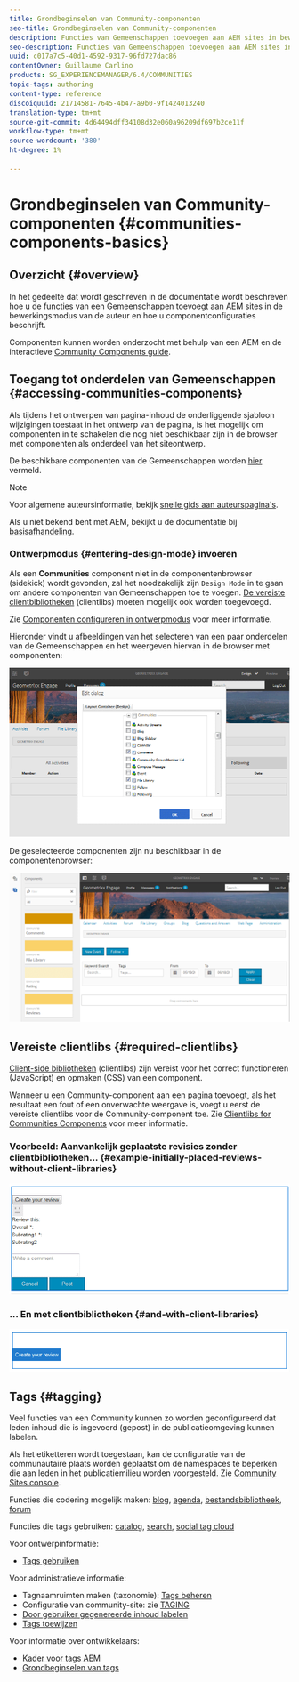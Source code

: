 ```yaml
---
title: Grondbeginselen van Community-componenten
seo-title: Grondbeginselen van Community-componenten
description: Functies van Gemeenschappen toevoegen aan AEM sites in bewerkingsmodus en componenten configureren
seo-description: Functies van Gemeenschappen toevoegen aan AEM sites in bewerkingsmodus en componenten configureren
uuid: c017a7c5-40d1-4592-9317-96fd727dac86
contentOwner: Guillaume Carlino
products: SG_EXPERIENCEMANAGER/6.4/COMMUNITIES
topic-tags: authoring
content-type: reference
discoiquuid: 21714581-7645-4b47-a9b0-9f1424013240
translation-type: tm+mt
source-git-commit: 4d64494dff34108d32e060a96209df697b2ce11f
workflow-type: tm+mt
source-wordcount: '380'
ht-degree: 1%

---
```



# Grondbeginselen van Community-componenten {#communities-components-basics}

## Overzicht {#overview}

In het gedeelte dat wordt geschreven in de documentatie wordt beschreven hoe u de functies van een Gemeenschappen toevoegt aan AEM sites in de bewerkingsmodus van de auteur en hoe u componentconfiguraties beschrijft.

Componenten kunnen worden onderzocht met behulp van een AEM en de interactieve [Community Components guide](components-guide.md).

## Toegang tot onderdelen van Gemeenschappen {#accessing-communities-components}

Als tijdens het ontwerpen van pagina-inhoud de onderliggende sjabloon wijzigingen toestaat in het ontwerp van de pagina, is het mogelijk om componenten in te schakelen die nog niet beschikbaar zijn in de browser met componenten als onderdeel van het siteontwerp.

De beschikbare componenten van de Gemeenschappen worden [hier](author-communities.md#available-communities-components) vermeld.

>[!NOTE]
>
>Voor algemene auteursinformatie, bekijk [snelle gids aan auteurspagina&#39;s](../../help/sites-authoring/qg-page-authoring.md).
>
>Als u niet bekend bent met AEM, bekijkt u de documentatie bij [basisafhandeling](../../help/sites-authoring/basic-handling.md).

### Ontwerpmodus {#entering-design-mode} invoeren

Als een **Communities** component niet in de componentenbrowser (sidekick) wordt gevonden, zal het noodzakelijk zijn `Design Mode` in te gaan om andere componenten van Gemeenschappen toe te voegen. [De vereiste clientbibliotheken](#required-clientlibs)  (clientlibs) moeten mogelijk ook worden toegevoegd.

Zie [Componenten configureren in ontwerpmodus](../../help/sites-authoring/default-components-designmode.md) voor meer informatie.

Hieronder vindt u afbeeldingen van het selecteren van een paar onderdelen van de Gemeenschappen en het weergeven hiervan in de browser met componenten:

![chlimage_1-424](assets/chlimage_1-424.png)

De geselecteerde componenten zijn nu beschikbaar in de componentenbrowser:

![chlimage_1-425](assets/chlimage_1-425.png)

## Vereiste clientlibs {#required-clientlibs}

[Client-side bibliotheken](../../help/sites-developing/clientlibs.md)  (clientlibs) zijn vereist voor het correct functioneren (JavaScript) en opmaken (CSS) van een component.

Wanneer u een Community-component aan een pagina toevoegt, als het resultaat een fout of een onverwachte weergave is, voegt u eerst de vereiste clientlibs voor de Community-component toe. Zie [Clientlibs for Communities Components](clientlibs.md) voor meer informatie.

### Voorbeeld: Aanvankelijk geplaatste revisies zonder clientbibliotheken... {#example-initially-placed-reviews-without-client-libraries}

![chlimage_1-426](assets/chlimage_1-426.png)

### ... En met clientbibliotheken {#and-with-client-libraries}

![chlimage_1-427](assets/chlimage_1-427.png)

## Tags {#tagging}

Veel functies van een Community kunnen zo worden geconfigureerd dat leden inhoud die is ingevoerd (gepost) in de publicatieomgeving kunnen labelen.

Als het etiketteren wordt toegestaan, kan de configuratie van de communautaire plaats worden geplaatst om de namespaces te beperken die aan leden in het publicatiemilieu worden voorgesteld. Zie [Community Sites console](sites-console.md#tagging).

Functies die codering mogelijk maken: [blog](blog-feature.md), [agenda](calendar.md), [bestandsbibliotheek](file-library.md), [forum](forum.md)

Functies die tags gebruiken: [catalog](catalog.md), [search](search.md), [social tag cloud](tagcloud.md)

Voor ontwerpinformatie:

* [Tags gebruiken](../../help/sites-authoring/tags.md)

Voor administratieve informatie:

* Tagnaamruimten maken (taxonomie): [Tags beheren](../../help/sites-administering/tags.md)
* Configuratie van community-site: zie [TAGING](sites-console.md#tagging)
* [Door gebruiker gegenereerde inhoud labelen](../../help/sites-authoring/tags.md)
* [Tags toewijzen](tag-resources.md)

Voor informatie over ontwikkelaars:

* [Kader voor tags AEM](../../help/sites-developing/framework.md)
* [Grondbeginselen van tags](tag.md)

